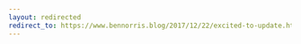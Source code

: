 ```yaml
---
layout: redirected
redirect_to: https://www.bennorris.blog/2017/12/22/excited-to-update.html
---
```

